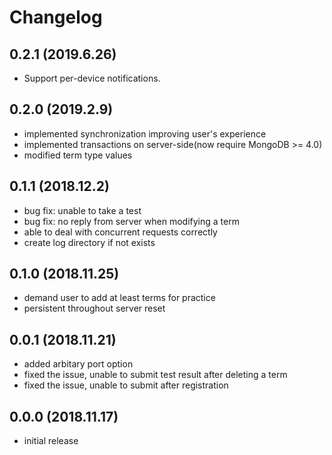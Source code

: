 # Changelog

## 0.2.1 (2019.6.26)
- Support per-device notifications.

## 0.2.0 (2019.2.9)
- implemented synchronization improving user's experience
- implemented transactions on server-side(now require MongoDB >= 4.0)
- modified term type values

## 0.1.1 (2018.12.2)
- bug fix: unable to take a test
- bug fix: no reply from server when modifying a term
- able to deal with concurrent requests correctly
- create log directory if not exists

## 0.1.0 (2018.11.25)
- demand user to add at least <stack size> terms for practice
- persistent throughout server reset

## 0.0.1 (2018.11.21)
- added arbitary port option
- fixed the issue, unable to submit test result after deleting a term
- fixed the issue, unable to submit after registration

## 0.0.0 (2018.11.17)
- initial release